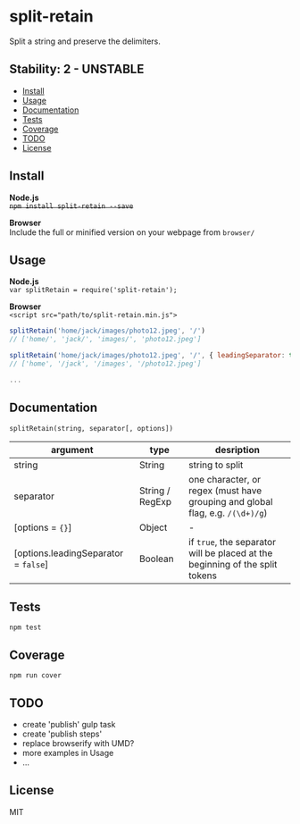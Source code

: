 # split-retain
Split a string and preserve the delimiters.

## Stability: 2 - UNSTABLE

* [Install](#install)
* [Usage](#usage)
* [Documentation](#documentation)
* [Tests](#tests)
* [Coverage](#coverage)
* [TODO](#todo)
* [License](#license)

## Install

**Node.js**  
~~`npm install split-retain --save`~~

**Browser**  
Include the full or minified version on your webpage from `browser/`

## Usage

**Node.js**  
`var splitRetain = require('split-retain');`

**Browser**  
`<script src="path/to/split-retain.min.js">`

```js
splitRetain('home/jack/images/photo12.jpeg', '/')
// ['home/', 'jack/', 'images/', 'photo12.jpeg']

splitRetain('home/jack/images/photo12.jpeg', '/', { leadingSeparator: true })
// ['home', '/jack', '/images', '/photo12.jpeg']

...
```

## Documentation

`splitRetain(string, separator[, options])`

| argument | type | desription |
| -------- | ---- | ---------- |
| string | String | string to split |
| separator | String / RegExp | one character, or regex (must have grouping and global flag, e.g. `/(\d+)/g`) |
| [options = `{}`] | Object | - |
| [options.leadingSeparator = `false`] | Boolean | if `true`, the separator will be placed at the beginning of the split tokens |

## Tests

`npm test`

## Coverage

`npm run cover`

## TODO

* create 'publish' gulp task
* create 'publish steps'
* replace browserify with UMD?
* more examples in Usage
* ...

## License

MIT
